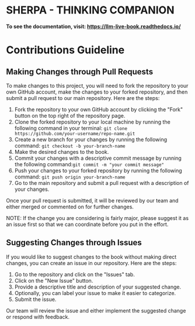 # SHERPA - THINKING COMPANION

**To see the documentation, visit: https://llm-live-book.readthedocs.io/**

# Contributions Guideline

## Making Changes through Pull Requests

To make changes to this project, you will need to fork the repository to your own GitHub account, make the changes to your forked repository, and then submit a pull request to our main repository. Here are the steps:

1. Fork the repository to your own GitHub account by clicking the "Fork" button on the top right of the repository page.
2. Clone the forked repository to your local machine by running the following command in your terminal: `git clone https://github.com/your-username/repo-name.git`
3. Create a new branch for your changes by running the following command: `git checkout -b your-branch-name`
4. Make the desired changes to the book.
5. Commit your changes with a descriptive commit message by running the following command:`git commit -m "your commit message"`
6. Push your changes to your forked repository by running the following command: `git push origin your-branch-name`
7. Go to the main repository and submit a pull request with a description of your changes.

Once your pull request is submitted, it will be reviewed by our team and either merged or commented on for further changes.

NOTE: If the change you are considering is fairly major, please suggest it as an issue first so that we can coordinate before you put in the effort.

## Suggesting Changes through Issues

If you would like to suggest changes to the book without making direct changes, you can create an issue in our repository. Here are the steps:

1. Go to the repository and click on the "Issues" tab.
2. Click on the "New Issue" button.
3. Provide a descriptive title and description of your suggested change.
4. Optionally, you can label your issue to make it easier to categorize.
5. Submit the issue.

Our team will review the issue and either implement the suggested change or respond with feedback.